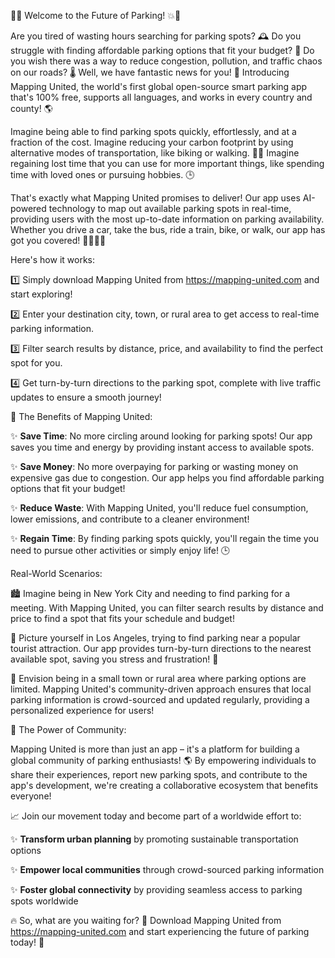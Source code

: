 🚨💥 Welcome to the Future of Parking! 💥🚨

Are you tired of wasting hours searching for parking spots? 🕰️ Do you struggle with finding affordable parking options that fit your budget? 💸 Do you wish there was a way to reduce congestion, pollution, and traffic chaos on our roads? 🌡️ Well, we have fantastic news for you! 👋 Introducing Mapping United, the world's first global open-source smart parking app that's 100% free, supports all languages, and works in every country and county! 🌎

Imagine being able to find parking spots quickly, effortlessly, and at a fraction of the cost. Imagine reducing your carbon footprint by using alternative modes of transportation, like biking or walking. 👣💨 Imagine regaining lost time that you can use for more important things, like spending time with loved ones or pursuing hobbies. 🕒️

That's exactly what Mapping United promises to deliver! Our app uses AI-powered technology to map out available parking spots in real-time, providing users with the most up-to-date information on parking availability. Whether you drive a car, take the bus, ride a train, bike, or walk, our app has got you covered! 🚌🚂🚴‍♀️

Here's how it works:

1️⃣ Simply download Mapping United from https://mapping-united.com and start exploring!

2️⃣ Enter your destination city, town, or rural area to get access to real-time parking information.

3️⃣ Filter search results by distance, price, and availability to find the perfect spot for you.

4️⃣ Get turn-by-turn directions to the parking spot, complete with live traffic updates to ensure a smooth journey!

🌟 The Benefits of Mapping United:

✨ **Save Time**: No more circling around looking for parking spots! Our app saves you time and energy by providing instant access to available spots.

✨ **Save Money**: No more overpaying for parking or wasting money on expensive gas due to congestion. Our app helps you find affordable parking options that fit your budget!

✨ **Reduce Waste**: With Mapping United, you'll reduce fuel consumption, lower emissions, and contribute to a cleaner environment!

✨ **Regain Time**: By finding parking spots quickly, you'll regain the time you need to pursue other activities or simply enjoy life! 🕒️

Real-World Scenarios:

🏙️ Imagine being in New York City and needing to find parking for a meeting. With Mapping United, you can filter search results by distance and price to find a spot that fits your schedule and budget!

🚌️ Picture yourself in Los Angeles, trying to find parking near a popular tourist attraction. Our app provides turn-by-turn directions to the nearest available spot, saving you stress and frustration! 🚗

🌳 Envision being in a small town or rural area where parking options are limited. Mapping United's community-driven approach ensures that local parking information is crowd-sourced and updated regularly, providing a personalized experience for users!

💪 The Power of Community:

Mapping United is more than just an app – it's a platform for building a global community of parking enthusiasts! 🌎 By empowering individuals to share their experiences, report new parking spots, and contribute to the app's development, we're creating a collaborative ecosystem that benefits everyone!

📈 Join our movement today and become part of a worldwide effort to:

✨ **Transform urban planning** by promoting sustainable transportation options

✨ **Empower local communities** through crowd-sourced parking information

✨ **Foster global connectivity** by providing seamless access to parking spots worldwide

🔥 So, what are you waiting for? 🤔 Download Mapping United from https://mapping-united.com and start experiencing the future of parking today! 🚀